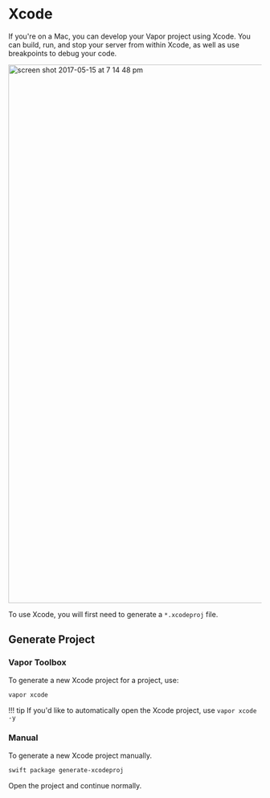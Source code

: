 # Xcode


If you're on a Mac, you can develop your Vapor project using Xcode. 
You can build, run, and stop your server from within Xcode, as well as use breakpoints to debug your code.

<img width="1072" alt="screen shot 2017-05-15 at 7 14 48 pm" src="https://cloud.githubusercontent.com/assets/1342803/26072406/4d74dfca-39a3-11e7-98c7-d9a678d3fe17.png">

To use Xcode, you will first need to generate a `*.xcodeproj` file.

## Generate Project

### Vapor Toolbox

To generate a new Xcode project for a project, use:

```sh
vapor xcode
```

!!! tip
    If you'd like to automatically open the Xcode project, use `vapor xcode -y`

### Manual

To generate a new Xcode project manually.

```sh
swift package generate-xcodeproj
```

Open the project and continue normally.
